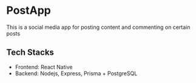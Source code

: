 # PostApp

This is a social media app for posting content and commenting on certain posts

## Tech Stacks

- Frontend: React Native
- Backend: Nodejs, Express, Prisma + PostgreSQL
